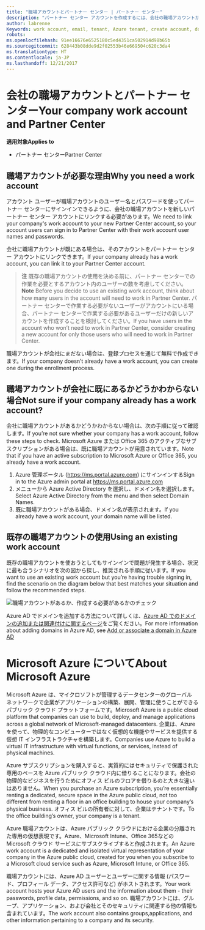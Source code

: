 ```yaml
---
title: "職場アカウントとパートナー センター | パートナー センター"
description: "パートナー センター アカウントを作成するには、会社の職場アカウントが必要です。"
author: labrenne
Keywords: work account, email, tenant, Azure tenant, create account, domain name
robots: 
ms.openlocfilehash: 91ee16676e6525180c5ed4351ca502914d98b65b
ms.sourcegitcommit: 628443b08dde9d2f02553b46e669504c620c3da4
ms.translationtype: HT
ms.contentlocale: ja-JP
ms.lasthandoff: 12/21/2017
---
```

# <a name="your-company-work-account-and-partner-center"></a><span data-ttu-id="d765c-103">会社の職場アカウントとパートナー センター</span><span class="sxs-lookup"><span data-stu-id="d765c-103">Your company work account and Partner Center</span></span>  

**<span data-ttu-id="d765c-104">適用対象</span><span class="sxs-lookup"><span data-stu-id="d765c-104">Applies to</span></span>**

-  <span data-ttu-id="d765c-105">パートナー センター</span><span class="sxs-lookup"><span data-stu-id="d765c-105">Partner Center</span></span>

## <a name="why-you-need-a-work-account"></a><span data-ttu-id="d765c-106">職場アカウントが必要な理由</span><span class="sxs-lookup"><span data-stu-id="d765c-106">Why you need a work account</span></span>

<span data-ttu-id="d765c-107">アカウント ユーザーが職場アカウントのユーザー名とパスワードを使ってパートナー センターにサインインできるように、会社の職場アカウントを新しいパートナー センター アカウントにリンクする必要があります。</span><span class="sxs-lookup"><span data-stu-id="d765c-107">We need to link your company's work account to your new Partner Center account, so your account users can sign in to Partner Center with their work account user names and passwords.</span></span>

<span data-ttu-id="d765c-108">会社に職場アカウントが既にある場合は、そのアカウントをパートナー センター アカウントにリンクできます。</span><span class="sxs-lookup"><span data-stu-id="d765c-108">If your company already has a work account, you can link it to your Partner Center account.</span></span> 

><span data-ttu-id="d765c-109">**注** 既存の職場アカウントの使用を決める前に、パートナー センターでの作業を必要とするアカウント内のユーザーの数を考慮してください。</span><span class="sxs-lookup"><span data-stu-id="d765c-109">**Note** Before you decide to use an existing work account, think about how many users in the account will need to work in Partner Center.</span></span> <span data-ttu-id="d765c-110">パートナー センターで作業する必要がないユーザーがアカウントにいる場合、パートナー センターで作業する必要があるユーザーだけの新しいアカウントを作成することを検討してください。</span><span class="sxs-lookup"><span data-stu-id="d765c-110">If you have users in the account who won’t need to work in Partner Center, consider creating a new account for only those users who will need to work in Partner Center.</span></span>

<span data-ttu-id="d765c-111">職場アカウントが会社にまだない場合は、登録プロセスを通じて無料で作成できます。</span><span class="sxs-lookup"><span data-stu-id="d765c-111">If your company doesn’t already have a work account, you can create one during the enrollment process.</span></span> 

## <a name="not-sure-if-your-company-already-has-a-work-account"></a><span data-ttu-id="d765c-112">職場アカウントが会社に既にあるかどうかわからない場合</span><span class="sxs-lookup"><span data-stu-id="d765c-112">Not sure if your company already has a work account?</span></span>

<span data-ttu-id="d765c-113">会社に職場アカウントがあるかどうかわからない場合は、次の手順に従って確認します。</span><span class="sxs-lookup"><span data-stu-id="d765c-113">If you’re not sure whether your company has a work account, follow these steps to check.</span></span> <span data-ttu-id="d765c-114">Microsoft Azure または Office 365 のアクティブなサブスクリプションがある場合は、既に職場アカウントが用意されています。</span><span class="sxs-lookup"><span data-stu-id="d765c-114">Note that if you have an active subscription to Microsoft Azure or Office 365, you already have a work account.</span></span>
1.  <span data-ttu-id="d765c-115">Azure 管理ポータル (https://ms.portal.azure.com) にサインインする</span><span class="sxs-lookup"><span data-stu-id="d765c-115">Sign in to the Azure admin portal at https://ms.portal.azure.com</span></span>
2.  <span data-ttu-id="d765c-116">メニューから Azure Active Directory を選択し、ドメイン名を選択します。</span><span class="sxs-lookup"><span data-stu-id="d765c-116">Select Azure Active Directory from the menu and then select Domain Names.</span></span>
3.  <span data-ttu-id="d765c-117">既に職場アカウントがある場合、ドメイン名が表示されます。</span><span class="sxs-lookup"><span data-stu-id="d765c-117">If you already have a work account, your domain name will be listed.</span></span>

## <a name="using-an-existing-work-account"></a><span data-ttu-id="d765c-118">既存の職場アカウントの使用</span><span class="sxs-lookup"><span data-stu-id="d765c-118">Using an existing work account</span></span>

<span data-ttu-id="d765c-119">既存の職場アカウントを使おうとしてもサインインで問題が発生する場合、状況に最も合うシナリオを次の図から探し、推奨される手順に従います。</span><span class="sxs-lookup"><span data-stu-id="d765c-119">If you want to use an existing work account but you’re having trouble signing in, find the scenario on the diagram below that best matches your situation and follow the recommended steps.</span></span> 

![職場アカウントがあるか、作成する必要があるかのチェック](images/onboardingAADFlow.png)

<span data-ttu-id="d765c-121">Azure AD でドメインを追加する方法について詳しくは、[Azure AD でのドメインの追加または関連付けに関するページ](https://docs.microsoft.com/azure/active-directory/active-directory-add-domain)をご覧ください。</span><span class="sxs-lookup"><span data-stu-id="d765c-121">For more information about adding domains in Azure AD, see [Add or associate a domain in Azure AD](https://docs.microsoft.com/azure/active-directory/active-directory-add-domain)</span></span>

# <a name="about-microsoft-azure"></a><span data-ttu-id="d765c-122">Microsoft Azure について</span><span class="sxs-lookup"><span data-stu-id="d765c-122">About Microsoft Azure</span></span>

<span data-ttu-id="d765c-123">Microsoft Azure は、マイクロソフトが管理するデータセンターのグローバル ネットワークで企業がアプリケーションの構築、展開、管理に使うことができるパブリック クラウド プラットフォームです。</span><span class="sxs-lookup"><span data-stu-id="d765c-123">Microsoft Azure is a public cloud platform that companies can use to build, deploy, and manage applications across a global network of Microsoft-managed datacenters.</span></span> <span data-ttu-id="d765c-124">企業は、Azure を使って、物理的なコンピューターではなく仮想的な機能やサービスを提供する仮想 IT インフラストラクチャを構築します。</span><span class="sxs-lookup"><span data-stu-id="d765c-124">Companies use Azure to build a virtual IT infrastructure with virtual functions, or services, instead of physical machines.</span></span> 

<span data-ttu-id="d765c-125">Azure サブスクリプションを購入すると、実質的にはセキュリティで保護された専用のペースを Azure パブリック クラウド内に借りることになります。会社の物理的なビジネスを行うためにオフィス ビルのフロアを借りるのと大きな違いはありません。</span><span class="sxs-lookup"><span data-stu-id="d765c-125">When you purchase an Azure subscription, you’re essentially renting a dedicated, secure space in the Azure public cloud, not too different from renting a floor in an office building to house your company’s physical business.</span></span> <span data-ttu-id="d765c-126">オフィス ビルの所有者に対して、企業はテナントです。</span><span class="sxs-lookup"><span data-stu-id="d765c-126">To the office building’s owner, your company is a tenant.</span></span> 

<span data-ttu-id="d765c-127">Azure 職場アカウントは、Azure パブリック クラウドにおける企業の分離された専用の仮想表現です。Azure、Microsoft Intune、Office 365などの Microsoft クラウド サービスにサブスクライブすると作成されます。</span><span class="sxs-lookup"><span data-stu-id="d765c-127">An Azure work account is a dedicated and isolated virtual representation of your company in the Azure public cloud, created for you when you subscribe to a Microsoft cloud service such as Azure, Microsoft Intune, or Office 365.</span></span> 

<span data-ttu-id="d765c-128">職場アカウントには、Azure AD ユーザーとユーザーに関する情報 (パスワード、プロフィール データ、アクセス許可など) がホストされます。</span><span class="sxs-lookup"><span data-stu-id="d765c-128">Your work account hosts your Azure AD users and the information about them - their passwords, profile data, permissions, and so on.</span></span> <span data-ttu-id="d765c-129">職場アカウントには、グループ、アプリケーション、および会社とそのセキュリティに関連する他の情報も含まれています。</span><span class="sxs-lookup"><span data-stu-id="d765c-129">The work account also contains groups,applications, and other information pertaining to a company and its security.</span></span> 
